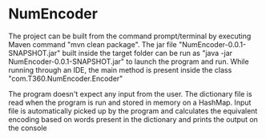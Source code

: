 # NumEncoder
The project can be built from the command prompt/terminal by executing Maven command "mvn clean package". The jar file "NumEncoder-0.0.1-SNAPSHOT.jar" built inside the target folder can be run as "java -jar NumEncoder-0.0.1-SNAPSHOT.jar" to launch the program and run. While running through an IDE, the main method is present inside the class "com.T360.NumEncoder.Encoder"

The program doesn't expect any input from the user. The dictionary file is read when the program is run and stored in memory on a HashMap.
Input file is automatically picked up by the program and calculates the equivalent encoding based on words present in the dictionary and prints the output on the console

